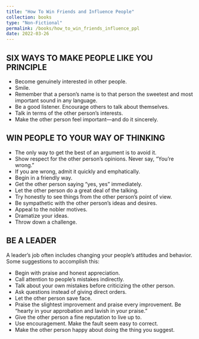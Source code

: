 ```yaml
---
title: "How To Win Friends and Influence People"
collection: books
type: "Non-Fictional"
permalink: /books/how_to_win_friends_influence_ppl
date: 2022-03-26
---
```


## SIX WAYS TO MAKE PEOPLE LIKE YOU PRINCIPLE 
- Become genuinely interested in other people. 
- Smile. 
- Remember that a person’s name is to that person the sweetest and most important sound in any language. 
- Be a good listener. Encourage others to talk about themselves. 
- Talk in terms of the other person’s interests.
- Make the other person feel important—and do it sincerely.

## WIN PEOPLE TO YOUR WAY OF THINKING
- The only way to get the best of an argument is to avoid it. 
- Show respect for the other person’s opinions. Never say, “You’re wrong.” 
- If you are wrong, admit it quickly and emphatically. 
- Begin in a friendly way.
- Get the other person saying “yes, yes” immediately. 
- Let the other person do a great deal of the talking.
- Try honestly to see things from the other person’s point of view. 
- Be sympathetic with the other person’s ideas and desires.
- Appeal to the nobler motives. 
- Dramatize your ideas. 
- Throw down a challenge.

## BE A LEADER
A leader’s job often includes changing your people’s attitudes and behavior. Some suggestions to accomplish this:
- Begin with praise and honest appreciation. 
- Call attention to people’s mistakes indirectly. 
- Talk about your own mistakes before criticizing the other person. 
- Ask questions instead of giving direct orders. 
- Let the other person save face. 
- Praise the slightest improvement and praise every improvement. Be “hearty in your approbation and lavish in your praise.” 
- Give the other person a fine reputation to live up to.
- Use encouragement. Make the fault seem easy to correct.
- Make the other person happy about doing the thing you suggest.
